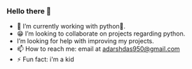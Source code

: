 ### Hello there 👋

- 🔭 I’m currently working with python🐍.
- 😁 I’m looking to collaborate on projects regarding python.
- I’m looking for help with improving my projects.
- 📫 How to reach me: email at adarshdas950@gmail.com
- ⚡ Fun fact: i'm a kid
